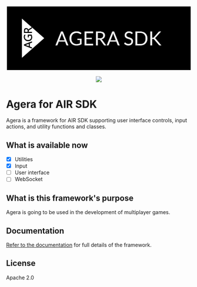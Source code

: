 <p align="center">
  <img src="https://github.com/agera-sdk/agera/blob/master/assets/logo-72-ppi.png?raw=true" width="500">
</p>

<p align="center">
  <a href="https://agera-air.github.io/api/agera">
    <img src="https://img.shields.io/badge/ActionScript%20API%20Documentation-gray">
  </a>
</p>

# Agera for AIR SDK

Agera is a framework for AIR SDK supporting user interface controls, input actions, and utility functions and classes.

## What is available now

* [x] Utilities
* [x] Input
* [ ] User interface
* [ ] WebSocket

## What is this framework's purpose

Agera is going to be used in the development of multiplayer games.

## Documentation

[Refer to the documentation](docs/README.md) for full details of the framework.

## License

Apache 2.0